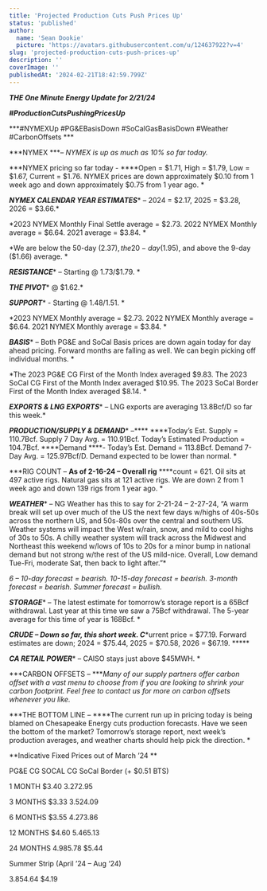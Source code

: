 ```yaml
---
title: 'Projected Production Cuts Push Prices Up'
status: 'published'
author:
  name: 'Sean Dookie'
  picture: 'https://avatars.githubusercontent.com/u/124637922?v=4'
slug: 'projected-production-cuts-push-prices-up'
description: ''
coverImage: ''
publishedAt: '2024-02-21T18:42:59.799Z'
---
```


***THE One Minute Energy Update for 2/21/24***

***\#ProductionCutsPushingPricesUp***

***\#NYMEXUp #PG&EBasisDown #SoCalGasBasisDown #Weather #CarbonOffsets ***

***NYMEX ****– NYMEX is up as much as 10% so far today.*

***NYMEX pricing so far today - ****Open = $1.71, High = $1.79, Low = $1.67, Current = $1.76. NYMEX prices are down approximately $0.10 from 1 week ago and down approximately $0.75 from 1 year ago. *

***NYMEX CALENDAR YEAR ESTIMATES**** – 2024 = $2.17, 2025 = $3.28, 2026 = $3.66.*

*2023 NYMEX Monthly Final Settle average = $2.73. 2022 NYMEX Monthly average = $6.64. 2021 average = $3.84. *

*We are below the 50-day ($2.37), the 20-day ($1.95), and above the 9-day ($1.66) average. *

***RESISTANCE**** – Starting @ 1.73/$1.79. *

***THE PIVOT**** @ $1.62.*

***SUPPORT**** - Starting @ $1.48/$1.51. *

*2023 NYMEX Monthly average = $2.73. 2022 NYMEX Monthly average = $6.64. 2021 NYMEX Monthly average = $3.84. *

***BASIS**** – Both PG&E and SoCal Basis prices are down again today for day ahead pricing. Forward months are falling as well. We can begin picking off individual months. *

*The 2023 PG&E CG First of the Month Index averaged $9.83. The 2023 SoCal CG First of the Month Index averaged $10.95. The 2023 SoCal Border First of the Month Index averaged $8.14. *

***EXPORTS & LNG EXPORTS**** – LNG exports are averaging 13.8Bcf/D so far this week.*

***PRODUCTION/SUPPLY & DEMAND**** –**** ****Today’s Est. Supply = 110.7Bcf. Supply 7 Day Avg. = 110.91Bcf. Today’s Estimated Production = 104.7Bcf. ****Demand ****\- Today’s Est. Demand = 113.8Bcf. Demand 7-Day Avg. = 125.97Bcf/D. Demand expected to be lower than normal. *

***RIG COUNT – ****As of 2-16-24 – Overall rig**** ****count = 621. Oil sits at 497 active rigs. Natural gas sits at 121 active rigs. We are down 2 from 1 week ago and down 139 rigs from 1 year ago. *

***WEATHER**** – NG Weather has this to say for 2-21-24 – 2-27-24, “A warm break will set up over much of the US the next few days w/highs of 40s-50s across the northern US, and 50s-80s over the central and southern US. Weather systems will impact the West w/rain, snow, and mild to cool highs of 30s to 50s. A chilly weather system will track across the Midwest and Northeast this weekend w/lows of 10s to 20s for a minor bump in national demand but not strong w/the rest of the US mild-nice. Overall, Low demand Tue-Fri, moderate Sat, then back to light after.”*

*6 – 10-day forecast = bearish. 10-15-day forecast = bearish. 3-month forecast = bearish. Summer forecast = bullish.*

***STORAGE**** – The latest estimate for tomorrow’s storage report is a 65Bcf withdrawal. Last year at this time we saw a 75Bcf withdrawal. The 5-year average for this time of year is 168Bcf. *

***CRUDE – ****Down so far, this short week.**** C****urrent price = $77.19. Forward estimates are down; 2024 = $75.44, 2025 = $70.58, 2026 = $67.19. *****

***CA RETAIL POWER**** – CAISO stays just above $45MWH. *

***CARBON OFFSETS – ****Many of our supply partners offer carbon offset with a vast menu to choose from if you are looking to shrink your carbon footprint. Feel free to contact us for more on carbon offsets whenever you like.*

***THE BOTTOM LINE – ****The current run up in pricing today is being blamed on Chesapeake Energy cuts production forecasts. Have we seen the bottom of the market? Tomorrow’s storage report, next week’s production averages, and weather charts should help pick the direction. *

**Indicative Fixed Prices out of March ’24 **

PG&E CG SOCAL CG SoCal Border (+ $0.51 BTS)

1 MONTH $3.40 $3.27 $2.95

3 MONTHS $3.33 $3.52 $4.09

6 MONTHS $3.55 $4.27 $3.86

12 MONTHS $4.60 $5.46 $5.13

24 MONTHS $4.98 $5.78 $5.44

Summer Strip (April ’24 – Aug ‘24)

$3.85 $4.64 $4.19

